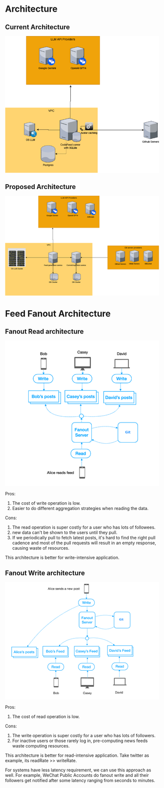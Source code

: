 # Architecture
## Current Architecture
![current-architecture](current-architecture.png)
## Proposed Architecture
![proposed-architecture](future-architecture.png)
# Feed Fanout Architecture
## Fanout Read architecture
![feed-architecture](fanout-read.png)

Pros:
1. The cost of write operation is low.
2. Easier to do different aggregation strategies when reading the data.

Cons:
1. The read operation is super costly for a user who has lots of followees.
2. new data can't be shown to the users until they pull.
3. If we periodically pull to fetch latest posts, it's hard to find the right pull cadence and most of the pull requests will result in an empty response, causing waste of resources.


This architecture is better for write-intensive application.

## Fanout Write architecture
![fanout-write](fanout-write.png)

Pros:
1. The cost of read operation is low.
 
Cons:
1. The write operation is super costly for a user who has lots of followers.
2. For inactive users or those rarely log in, pre-computing news feeds waste computing resources.

This architecture is better for read-intensive application. Take twitter as example, its readRate >> writeRate. 

For systems have less latency requirement, we can use this approach as well. For example, WeChat Public Accounts do fanout write and all their followers get notified after some latency ranging from seconds to minutes.